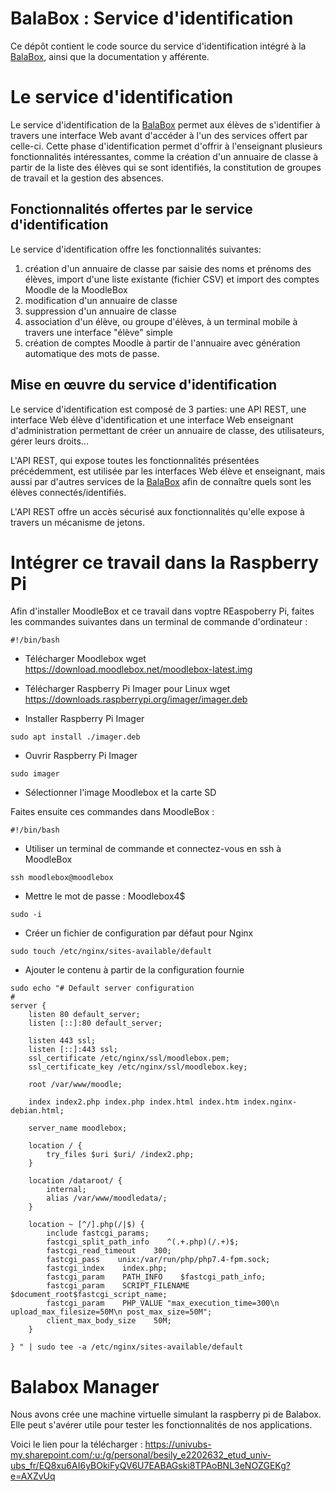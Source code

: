 # BalaBox : Service d'identification

Ce dépôt contient le code source du service d'identification intégré à
la [BalaBox], ainsi que la documentation y afférente.

# Le service d'identification

Le service d'identification de la [BalaBox] permet aux élèves de
s'identifier à travers une interface Web avant d'accéder à l'un des
services offert par celle-ci. Cette phase d'identification permet
d'offrir à l'enseignant plusieurs fonctionnalités intéressantes, comme
la création d'un annuaire de classe à partir de la liste des élèves
qui se sont identifiés, la constitution de groupes de travail et la
gestion des absences.

## Fonctionnalités offertes par le service d'identification

Le service d'identification offre les fonctionnalités suivantes:

1. création d'un annuaire de classe par saisie des noms et prénoms des élèves, import d'une liste existante (fichier CSV) et import des comptes Moodle de la MoodleBox
1. modification d'un annuaire de classe
1. suppression d'un annuaire de classe
1. association d'un élève, ou groupe d'élèves, à un terminal mobile à travers une interface "élève" simple
1. création de comptes Moodle à partir de l'annuaire avec génération automatique des mots de passe.

## Mise en œuvre du service d'identification

Le service d'identification est composé de 3 parties: une API REST,
une interface Web élève d'identification et une interface Web
enseignant d'administration permettant de créer un annuaire de classe,
des utilisateurs, gérer leurs droits...

L'API REST, qui expose toutes les fonctionnalités présentées
précédemment, est utilisée par les interfaces Web élève et enseignant,
mais aussi par d'autres services de la [BalaBox] afin de connaître
quels sont les élèves connectés/identifiés.

L'API REST offre un accès sécurisé aux fonctionnalités qu'elle expose
à travers un mécanisme de jetons.

[balabox]: https://balabox.gitlab.io/balabox/
[moodlebox]: https://moodlebox.net

# Intégrer ce travail dans la Raspberry Pi

Afin d'installer MoodleBox et ce travail dans voptre REaspoberry Pi, faites les commandes suivantes dans un terminal de commande d'ordinateur :

```
#!/bin/bash
```
- Télécharger Moodlebox
wget https://download.moodlebox.net/moodlebox-latest.img

- Télécharger Raspberry Pi Imager pour Linux
wget https://downloads.raspberrypi.org/imager/imager.deb

- Installer Raspberry Pi Imager
```
sudo apt install ./imager.deb
```

- Ouvrir Raspberry Pi Imager
```
sudo imager
```

- Sélectionner l'image Moodlebox et la carte SD

Faites ensuite ces commandes dans MoodleBox : 

```
#!/bin/bash
```
- Utiliser un terminal de commande et connectez-vous en ssh à MoodleBox

```
ssh moodlebox@moodlebox
```
- Mettre le mot de passe : Moodlebox4$
```
sudo -i
```

- Créer un fichier de configuration par défaut pour Nginx
```
sudo touch /etc/nginx/sites-available/default
```

- Ajouter le contenu à partir de la configuration fournie
```
sudo echo "# Default server configuration
#
server {
    listen 80 default_server;
    listen [::]:80 default_server;

    listen 443 ssl;
    listen [::]:443 ssl;
    ssl_certificate /etc/nginx/ssl/moodlebox.pem;
    ssl_certificate_key /etc/nginx/ssl/moodlebox.key;

    root /var/www/moodle;

    index index2.php index.php index.html index.htm index.nginx-debian.html;

    server_name moodlebox;

    location / {
        try_files $uri $uri/ /index2.php;
    }

    location /dataroot/ {
        internal;
        alias /var/www/moodledata/;
    }

    location ~ [^/].php(/|$) {
        include fastcgi_params;
        fastcgi_split_path_info    ^(.+.php)(/.+)$;
        fastcgi_read_timeout    300;
        fastcgi_pass    unix:/var/run/php/php7.4-fpm.sock;
        fastcgi_index    index.php;
        fastcgi_param    PATH_INFO    $fastcgi_path_info;
        fastcgi_param    SCRIPT_FILENAME    $document_root$fastcgi_script_name;
        fastcgi_param    PHP_VALUE "max_execution_time=300\n upload_max_filesize=50M\n post_max_size=50M";
        client_max_body_size    50M;
    }

} " | sudo tee -a /etc/nginx/sites-available/default
```

# Balabox Manager

Nous avons crée une machine virtuelle simulant la raspberry pi
de Balabox. Elle peut s'avérer utile pour tester les
fonctionnalités de nos applications.

Voici le lien pour la télécharger : https://univubs-my.sharepoint.com/:u:/g/personal/besily_e2202632_etud_univ-ubs_fr/EQ8xu6AI6yBOkiFyQV6U7EABAGski8TPAoBNL3eNOZGEKg?e=AXZvUq
